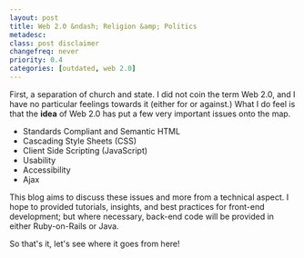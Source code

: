 ```yaml
---
layout: post
title: Web 2.0 &ndash; Religion &amp; Politics
metadesc: 
class: post disclaimer
changefreq: never
priority: 0.4
categories: [outdated, web 2.0]
---
```

First, a separation of church and state. I did not coin the term Web 2.0, and I have no particular feelings 
towards it (either for or against.) What I do feel is that the **idea** of Web 2.0 has put a few very important 
issues onto the map.

* Standards Compliant and Semantic HTML
* Cascading Style Sheets (CSS)
* Client Side Scripting (JavaScript)
* Usability
* Accessibility
* Ajax

This blog aims to discuss these issues and more from a technical aspect. I hope to provided tutorials, insights, 
and best practices for front-end development; but where necessary, back-end code will be provided in either 
Ruby-on-Rails or Java.

So that's it, let's see where it goes from here!